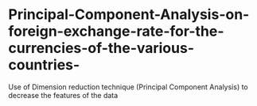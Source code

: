 # Principal-Component-Analysis-on-foreign-exchange-rate-for-the-currencies-of-the-various-countries-
Use of Dimension reduction technique (Principal Component Analysis) to decrease the features of the data  
